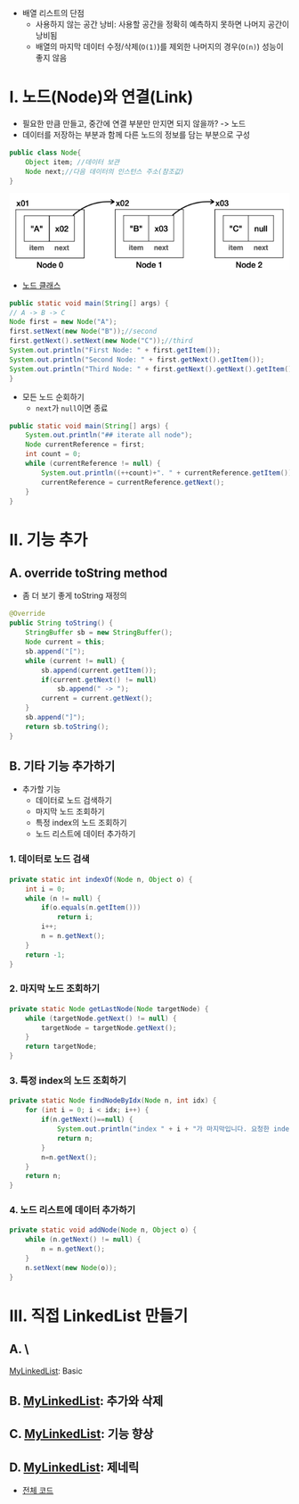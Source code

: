 
- 배열 리스트의 단점
    - 사용하지 않는 공간 낭비: 사용할 공간을 정확히 예측하지 못하면 나머지 공간이 낭비됨
    - 배열의 마지막 데이터 수정/삭제(`O(1)`)를 제외한 나머지의 경우(`O(n)`) 성능이 좋지 않음
# I. 노드(Node)와 연결(Link)
- 필요한 만큼 만들고, 중간에 연결 부분만 만지면 되지 않을까? -> 노드
- 데이터를 저장하는 부분과 함께 다른 노드의 정보를 담는 부분으로 구성
```java
public class Node{
    Object item; //데이터 보관
    Node next;//다음 데이터의 인스턴스 주소(참조값)
}
```
![Node](../../img/middle/CollectionFrameworks/Node01.png)
- [노드 클래스](../../../src/step04_middleClass2/chapter02_CollectionFramework/linkedList/Node.java)
```java
public static void main(String[] args) {
// A -> B -> C
Node first = new Node("A");
first.setNext(new Node("B"));//second
first.getNext().setNext(new Node("C"));//third
System.out.println("First Node: " + first.getItem());
System.out.println("Second Node: " + first.getNext().getItem());
System.out.println("Third Node: " + first.getNext().getNext().getItem());
}
```
- 모든 노드 순회하기
  - `next`가 `null`이면 종료
```java
public static void main(String[] args) {
    System.out.println("## iterate all node");
    Node currentReference = first;
    int count = 0;
    while (currentReference != null) {
        System.out.println((++count)+". " + currentReference.getItem());
        currentReference = currentReference.getNext();
    }
}
```
# II. 기능 추가
## A. override toString method
- 좀 더 보기 좋게 toString 재정의
```java
@Override
public String toString() {
    StringBuffer sb = new StringBuffer();
    Node current = this;
    sb.append("[");
    while (current != null) {
        sb.append(current.getItem());
        if(current.getNext() != null)
            sb.append(" -> ");
        current = current.getNext();
    }
    sb.append("]");
    return sb.toString();
}
```
## B. 기타 기능 추가하기
- 추가할 기능
  - 데이터로 노드 검색하기
  - 마지막 노드 조회하기
  - 특정 index의 노드 조회하기
  - 노드 리스트에 데이터 추가하기
### 1. 데이터로 노드 검색
```java
private static int indexOf(Node n, Object o) {
    int i = 0;
    while (n != null) {
        if(o.equals(n.getItem()))
            return i;
        i++;
        n = n.getNext();
    }
    return -1;
}
```
### 2. 마지막 노드 조회하기
```java
private static Node getLastNode(Node targetNode) {
    while (targetNode.getNext() != null) {
        targetNode = targetNode.getNext();
    }
    return targetNode;
}
```
### 3. 특정 index의 노드 조회하기
```java
private static Node findNodeByIdx(Node n, int idx) {
    for (int i = 0; i < idx; i++) {
        if(n.getNext()==null) {
            System.out.println("index " + i + "가 마지막입니다. 요청한 index: " + idx);
            return n;
        }
        n=n.getNext();
    }
    return n;
}
```
### 4. 노드 리스트에 데이터 추가하기
```java
private static void addNode(Node n, Object o) {
    while (n.getNext() != null) {
        n = n.getNext();
    }
    n.setNext(new Node(o));
}
```
# III. 직접 LinkedList 만들기
## A. \
[MyLinkedList](../../../src/step04_middleClass2/chapter02_CollectionFramework/linkedList/MyLinkedListV0.java): Basic
## B. [MyLinkedList](../../../src/step04_middleClass2/chapter02_CollectionFramework/linkedList/MyLinkedListV1.java): 추가와 삭제
## C. [MyLinkedList](../../../src/step04_middleClass2/chapter02_CollectionFramework/linkedList/MyLinkedListV2.java): 기능 향상
## D. [MyLinkedList](../../../src/step04_middleClass2/chapter02_CollectionFramework/linkedList/MyLinkedListV3.java): 제네릭





 
- [전체 코드](../../../src/step04_middleClass2/chapter02_CollectionFramework/linkedList)